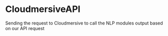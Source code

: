 # CloudmersiveAPI
Sending the request to Cloudmersive to call the NLP modules output based on our API request
